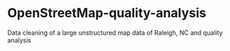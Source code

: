 # OpenStreetMap-quality-analysis
Data cleaning of a large unstructured map data of Raleigh, NC and quality analysis
